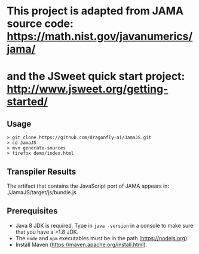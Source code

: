 # This project is adapted from JAMA source code: https://math.nist.gov/javanumerics/jama/
# and the JSweet quick start project: http://www.jsweet.org/getting-started/


## Usage

```
> git clone https://github.com/dragonfly-ai/JamaJS.git
> cd JamaJS
> mvn generate-sources
> firefox demo/index.html
```

## Transpiler Results

The artifact that contains the JavaScript port of JAMA appears in: ./JamaJS/target/js/bundle.js

## Prerequisites

- Java 8 JDK is required. Type in ``java -version`` in a console to make sure that you have a >1.8 JDK.
- The `node` and `npm` executables must be in the path (https://nodejs.org).
- Install Maven (https://maven.apache.org/install.html).